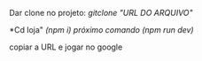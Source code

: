 Dar clone no projeto: *gitclone "URL DO ARQUIVO"*

*Cd loja"
*(npm i) próximo comando*
*(npm run dev)*

copiar a URL e jogar no google
